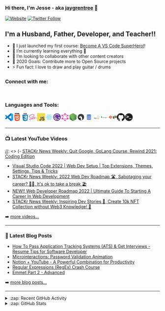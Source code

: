 ### Hi there, I'm Jesse - aka [jaygrentree][website] 👋 

[![Website](https://img.shields.io/website?label=jaygrentree.com&style=for-the-badge&url=https%3A%2F%2Fjaygrentree.com)](https://jaygrentree.com)
[![Twitter Follow](https://img.shields.io/twitter/follow/jaygrentree?color=1DA1F2&logo=twitter&style=for-the-badge)](https://twitter.com/intent/follow?original_referer=https%3A%2F%2Fgithub.com%2Fjaygrentree&screen_name=jaygrentree)

## I'm a Husband, Father, Developer, and Teacher!!

- 🔭 I just launched my first course: [Become A VS Code SuperHero!][course]!
- 🌱 I’m currently learning everything 🤣
- 👯 I’m looking to collaborate with other content creators
- 🥅 2020 Goals: Contribute more to Open Source projects
- ⚡ Fun fact: I love to draw and play guitar / drums

### Connect with me:

[//]: <> ([<img align="left" alt="jaygrentree.com" width="22px" src="https://raw.githubusercontent.com/iconic/open-iconic/master/svg/globe.svg" />][website])
[//]: <> ([<img align="left" alt="jaygrentree | YouTube" width="22px" src="https://cdn.jsdelivr.net/npm/simple-icons@v3/icons/youtube.svg" />][youtube])
[//]: <> ([<img align="left" alt="jaygrentree | Twitter" width="22px" src="https://cdn.jsdelivr.net/npm/simple-icons@v3/icons/twitter.svg" />][twitter])
[//]: <> ([<img align="left" alt="jaygrentree | LinkedIn" width="22px" src="https://cdn.jsdelivr.net/npm/simple-icons@v3/icons/linkedin.svg" />][linkedin])
[//]: <> ([<img align="left" alt="jaygrentree | Instagram" width="22px" src="https://cdn.jsdelivr.net/npm/simple-icons@v3/icons/instagram.svg" />][instagram])

<br />

### Languages and Tools:

[<img align="left" alt="Visual Studio Code" width="26px" src="https://raw.githubusercontent.com/github/explore/80688e429a7d4ef2fca1e82350fe8e3517d3494d/topics/visual-studio-code/visual-studio-code.png" />][webdevplaylist]
[<img align="left" alt="HTML5" width="26px" src="https://raw.githubusercontent.com/github/explore/80688e429a7d4ef2fca1e82350fe8e3517d3494d/topics/html/html.png" />][webdevplaylist]
[<img align="left" alt="CSS3" width="26px" src="https://raw.githubusercontent.com/github/explore/80688e429a7d4ef2fca1e82350fe8e3517d3494d/topics/css/css.png" />][cssplaylist]
[<img align="left" alt="Sass" width="26px" src="https://raw.githubusercontent.com/github/explore/80688e429a7d4ef2fca1e82350fe8e3517d3494d/topics/sass/sass.png" />][cssplaylist]
[<img align="left" alt="JavaScript" width="26px" src="https://raw.githubusercontent.com/github/explore/80688e429a7d4ef2fca1e82350fe8e3517d3494d/topics/javascript/javascript.png" />][jsplaylist]
[<img align="left" alt="React" width="26px" src="https://raw.githubusercontent.com/github/explore/80688e429a7d4ef2fca1e82350fe8e3517d3494d/topics/react/react.png" />][reactplaylist]
[<img align="left" alt="Gatsby" width="26px" src="https://raw.githubusercontent.com/github/explore/e94815998e4e0713912fed477a1f346ec04c3da2/topics/gatsby/gatsby.png" />][webdevplaylist]
[<img align="left" alt="GraphQL" width="26px" src="https://raw.githubusercontent.com/github/explore/80688e429a7d4ef2fca1e82350fe8e3517d3494d/topics/graphql/graphql.png" />][webdevplaylist]
[<img align="left" alt="Node.js" width="26px" src="https://raw.githubusercontent.com/github/explore/80688e429a7d4ef2fca1e82350fe8e3517d3494d/topics/nodejs/nodejs.png" />][webdevplaylist]
[<img align="left" alt="Deno" width="26px" src="https://raw.githubusercontent.com/github/explore/361e2821e2dea67711cde99c9c40ed357061cf27/topics/deno/deno.png" />][webdevplaylist]
[<img align="left" alt="SQL" width="26px" src="https://raw.githubusercontent.com/github/explore/80688e429a7d4ef2fca1e82350fe8e3517d3494d/topics/sql/sql.png" />][webdevplaylist]
[<img align="left" alt="MySQL" width="26px" src="https://raw.githubusercontent.com/github/explore/80688e429a7d4ef2fca1e82350fe8e3517d3494d/topics/mysql/mysql.png" />][webdevplaylist]
[<img align="left" alt="MongoDB" width="26px" src="https://raw.githubusercontent.com/github/explore/80688e429a7d4ef2fca1e82350fe8e3517d3494d/topics/mongodb/mongodb.png" />][webdevplaylist]
[<img align="left" alt="Git" width="26px" src="https://raw.githubusercontent.com/github/explore/80688e429a7d4ef2fca1e82350fe8e3517d3494d/topics/git/git.png" />][webdevplaylist]
[<img align="left" alt="GitHub" width="26px" src="https://raw.githubusercontent.com/github/explore/78df643247d429f6cc873026c0622819ad797942/topics/github/github.png" />][webdevplaylist]
[<img align="left" alt="Terminal" width="26px" src="https://raw.githubusercontent.com/github/explore/80688e429a7d4ef2fca1e82350fe8e3517d3494d/topics/terminal/terminal.png" />][webdevplaylist]

<br />
<br />

---

### 📺 Latest YouTube Videos

<!-- YOUTUBE:START -->
[//]: <> (- [STACKr News Weekly: Quit Google, GoLang Course, Rewind 2021: Coding Edition](https://www.youtube.com/watch?v=KBSRZh8HQ4M)
- [Visual Studio Code 2022 | Web Dev Setup | Top Extensions, Themes, Settings, Tips &amp; Tricks](https://www.youtube.com/watch?v=fJEbVCrEMSE)
- [STACKr News Weekly: 2022 Web Dev Roadmap 🛣, Sabotaging your career? 🐱‍👤, It&#39;s ok to take a break 🏖](https://www.youtube.com/watch?v=zrEKyscb15A)
- [NEW!! Web Developer Roadmap 2022 | Ultimate Guide To Starting A Career In Web Development](https://www.youtube.com/watch?v=7uJGjbkp0-U)
- [STACKr News Weekly: Inspiring Dev Stories 🚀, Create 10k NFT Collection without Web3 Knowledge! 🤯](https://www.youtube.com/watch?v=z2vpcQjpqno)
<!-- YOUTUBE:END -->

➡️ [more videos...](https://youtube.com/jaygrentree)

---

### 📕 Latest Blog Posts

<!-- BLOG-POST-LIST:START -->
- [How To Pass Application Tracking Systems &lpar;ATS&rpar; &amp; Get Interviews - Resume Tips for Software Developer](https://dev.to/jaygrentree/how-to-pass-application-tracking-systems-ats-get-interviews-resume-tips-for-software-developer-4bmo)
- [Microinteractions: Password Validation Animation](https://dev.to/jaygrentree/microinteractions-password-validation-animation-5629)
- [Notion + YouTube - A Powerful Combination for Productivity](https://dev.to/jaygrentree/notion-youtube-a-powerful-combination-for-productivity-1def)
- [Regular Expressions &lpar;RegEx&rpar; Crash Course](https://dev.to/jaygrentree/regular-expressions-regex-crash-course-248n)
- [Emmet Part 2 - Advanced](https://dev.to/jaygrentree/emmet-part-2-advanced-4c65)
<!-- BLOG-POST-LIST:END -->

➡️ [more blog posts...](https://jaygrentree.com)

---

<details>
  <summary>:zap: Recent GitHub Activity</summary>
  
<!--START_SECTION:activity-->
1. ❗️ Closed issue [#4](https://github.com/jaygrentree/video-source-code-create-nft-collection/issues/4) in [jaygrentree/video-source-code-create-nft-collection](https://github.com/jaygrentree/video-source-code-create-nft-collection)
2. 🗣 Commented on [#4](https://github.com/jaygrentree/video-source-code-create-nft-collection/issues/4) in [jaygrentree/video-source-code-create-nft-collection](https://github.com/jaygrentree/video-source-code-create-nft-collection)
3. ❗️ Closed issue [#3](https://github.com/jaygrentree/video-source-code-create-nft-collection/issues/3) in [jaygrentree/video-source-code-create-nft-collection](https://github.com/jaygrentree/video-source-code-create-nft-collection)
4. 🗣 Commented on [#3](https://github.com/jaygrentree/video-source-code-create-nft-collection/issues/3) in [jaygrentree/video-source-code-create-nft-collection](https://github.com/jaygrentree/video-source-code-create-nft-collection)
5. 🗣 Commented on [#1](https://github.com/jaygrentree/video-source-code-create-nft-collection/issues/1) in [jaygrentree/video-source-code-create-nft-collection](https://github.com/jaygrentree/video-source-code-create-nft-collection)
<!--END_SECTION:activity-->

</details>

<details>
  <summary>:zap: GitHub Stats</summary>

  <img align="left" alt="jaygrentree's GitHub Stats" src="https://github-readme-stats.jaygrentree.vercel.app/api?username=jaygrentree&show_icons=true&hide_border=true" />

</details>

[website]: https://jaygrentree.com
[course]: http://vsCodeHero.com
[twitter]: https://twitter.com/jaygrentree
[youtube]: https://youtube.com/jaygrentree
[instagram]: https://instagram.com/jaygrentree
[linkedin]: https://linkedin.com/in/jaygrentree
[webdevplaylist]: https://www.youtube.com/playlist?list=PLkwxH9e_vrAJ0WbEsFA9W3I1W-g_BTsbt
[jsplaylist]: https://www.youtube.com/playlist?list=PLkwxH9e_vrALRJKu7wfXby3MKeflhTu6B
[cssplaylist]: https://www.youtube.com/playlist?list=PLkwxH9e_vrALSdvZuEh6gqQdmDoDIoqz4
[reactplaylist]: https://www.youtube.com/playlist?list=PLkwxH9e_vrAK4TdffpxKY3QGyHCpxFcQ0
